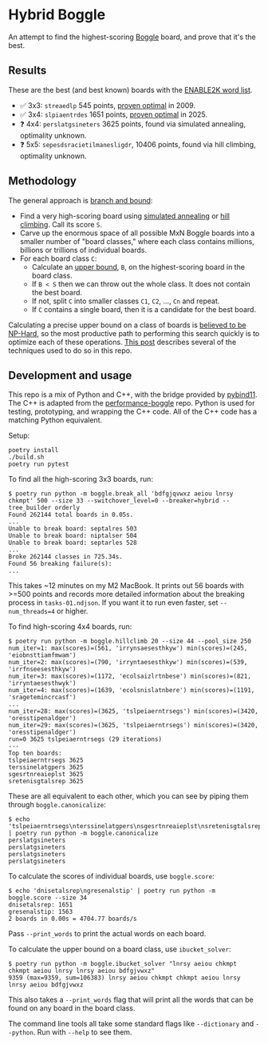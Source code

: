 # Hybrid Boggle

An attempt to find the highest-scoring [Boggle] board, and prove that it's the best.

## Results

These are the best (and best known) boards with the [ENABLE2K word list].

- ✅ 3x3: `streaedlp` 545 points, [proven optimal][33] in 2009.
- ✅ 3x4: `slpiaentrdes` 1651 points, [proven optimal][34] in 2025.
- ❓ 4x4: `perslatgsineters` 3625 points, found via simulated annealing, optimality unknown.
- ❓ 5x5: `sepesdsracietilmanesligdr`, 10406 points, found via hill climbing, optimality unknown.

## Methodology

The general approach is [branch and bound][bnb]:

- Find a very high-scoring board using [simulated annealing] or [hill climbing]. Call its score `S`.
- Carve up the enormous space of all possible MxN Boggle boards into a smaller number of "board classes," where each class contains millions, billions or trillions of individual boards.
- For each board class `C`:
  - Calculate an [upper bound], `B`, on the highest-scoring board in the board class.
  - If `B < S` then we can throw out the whole class. It does not contain the best board.
  - If not, split `C` into smaller classes `C1`, `C2`, …, `Cn` and repeat.
  - If `C` contains a single board, then it is a candidate for the best board.

Calculating a precise upper bound on a class of boards is [believed to be NP-Hard][np-hard], so the most productive path to performing this search quickly is to optimize each of these operations. [This post] describes several of the techniques used to do so in this repo.

## Development and usage

This repo is a mix of Python and C++, with the bridge provided by [pybind11]. The C++ is adapted from the [performance-boggle] repo. Python is used for testing, prototyping, and wrapping the C++ code. All of the C++ code has a matching Python equivalent.

Setup:

```
poetry install
./build.sh
poetry run pytest
```

To find all the high-scoring 3x3 boards, run:

```
$ poetry run python -m boggle.break_all 'bdfgjqvwxz aeiou lnrsy chkmpt' 500 --size 33 --switchover_level=0 --breaker=hybrid --tree_builder orderly
Found 262144 total boards in 0.05s.
...
Unable to break board: septalres 503
Unable to break board: niptalser 504
Unable to break board: septarles 528
...
Broke 262144 classes in 725.34s.
Found 56 breaking failure(s):
...
```

This takes ~12 minutes on my M2 MacBook. It prints out 56 boards with >=500 points and records more detailed information about the breaking process in `tasks-01.ndjson`. If you want it to run even faster, set `--num_threads=4` or higher.

To find high-scoring 4x4 boards, run:

```
$ poetry run python -m boggle.hillclimb 20 --size 44 --pool_size 250
num_iter=1: max(scores)=(561, 'irrynsaesesthkyw') min(scores)=(245, 'eiobnsttiamfmwam')
num_iter=2: max(scores)=(790, 'irryntaesesthkyw') min(scores)=(539, 'irrfnseesesthkyw')
num_iter=3: max(scores)=(1172, 'ecolsaizlrtnbese') min(scores)=(821, 'irryntaesesthwyk')
num_iter=4: max(scores)=(1639, 'ecolsnislatnbere') min(scores)=(1191, 'sragetemincrcasf')
...
num_iter=28: max(scores)=(3625, 'tslpeiaerntrsegs') min(scores)=(3420, 'oresstipenaldger')
num_iter=29: max(scores)=(3625, 'tslpeiaerntrsegs') min(scores)=(3420, 'oresstipenaldger')
run=0 3625 tslpeiaerntrsegs (29 iterations)
---
Top ten boards:
tslpeiaerntrsegs 3625
terssinelatgpers 3625
sgesrtnreaieplst 3625
sretenisgtalsrep 3625
```

These are all equivalent to each other, which you can see by piping them through `boggle.canonicalize`:

```
$ echo 'tslpeiaerntrsegs\nterssinelatgpers\nsgesrtnreaieplst\nsretenisgtalsrep' | poetry run python -m boggle.canonicalize
perslatgsineters
perslatgsineters
perslatgsineters
perslatgsineters
```

To calculate the scores of individual boards, use `boggle.score`:

```
$ echo 'dnisetalsrep\ngresenalstip' | poetry run python -m boggle.score --size 34
dnisetalsrep: 1651
gresenalstip: 1563
2 boards in 0.00s = 4704.77 boards/s
```

Pass `--print_words` to print the actual words on each board.

To calculate the upper bound on a board class, use `ibucket_solver`:

```
$ poetry run python -m boggle.ibucket_solver "lnrsy aeiou chkmpt chkmpt aeiou lnrsy lnrsy aeiou bdfgjvwxz"
9359 (max=9359, sum=106383) lnrsy aeiou chkmpt chkmpt aeiou lnrsy lnrsy aeiou bdfgjvwxz
```

This also takes a `--print_words` flag that will print all the words that can be found on any board in the board class.

The command line tools all take some standard flags like `--dictionary` and `--python`. Run with `--help` to see them.

[performance-boggle]: https://github.com/danvk/performance-boggle
[ENABLE2K word list]: https://github.com/danvk/hybrid-boggle/tree/main/wordlists
[33]: https://www.danvk.org/wp/2009-08-08/breaking-3x3-boggle/index.html
[34]: https://www.danvk.org/2025/02/13/boggle2025.html
[bnb]: https://www.danvk.org/2025/02/10/boggle34.html#how-did-i-find-the-optimal-3x3-board-in-2009
[simulated annealing]: https://github.com/danvk/hybrid-boggle/blob/main/boggle/anneal.py
[hill climbing]: https://github.com/danvk/hybrid-boggle/blob/main/boggle/hillclimb.py
[upper bound]: https://www.danvk.org/wp/2009-08-11/a-few-more-boggle-examples/index.html
[np-hard]: https://stackoverflow.com/questions/79381817/calculate-an-upper-bound-on-a-tree-containing-sum-nodes-choice-nodes-and-requi
[This post]: https://www.danvk.org/2025/02/13/boggle2025.html
[pybind11]: https://pybind11.readthedocs.io/en/stable/index.html
[Boggle]: https://en.wikipedia.org/wiki/Boggle
